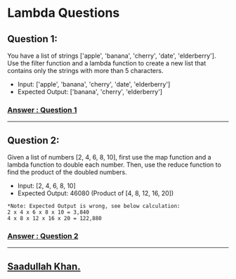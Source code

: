 # Lambda Questions

## Question 1:
You have a list of strings ['apple', 'banana', 'cherry', 'date', 'elderberry']. Use the filter function and a lambda function to create a new list that contains only the strings with more than 5 characters.

- Input: ['apple', 'banana', 'cherry', 'date', 'elderberry']
- Expected Output: ['banana', 'cherry', 'elderberry']

### [Answer : Question 1](./question1.py)


---


## Question 2:
Given a list of numbers [2, 4, 6, 8, 10], first use the map function and a lambda function to double each number. Then, use the reduce function to find the product of the doubled numbers.

- Input: [2, 4, 6, 8, 10]
- Expected Output: 46080 (Product of [4, 8, 12, 16, 20])

```
*Note: Expected Output is wrong, see below calculation:
2 x 4 x 6 x 8 x 10 = 3,840
4 x 8 x 12 x 16 x 20 = 122,880
```

### [Answer : Question 2](./question2.py)


---
## [Saadullah Khan.](https://www.linkedin.com/in/Saadullahkhan3)
